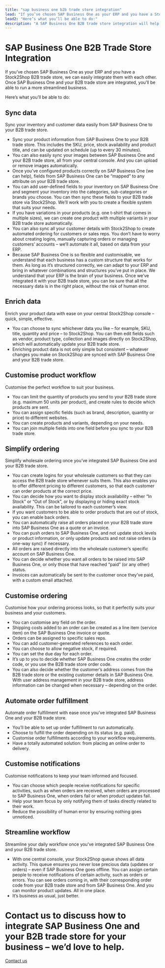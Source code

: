 ```yaml
---
title: "sap business one b2b trade store integration"
lead: "If you’ve chosen SAP Business One as your ERP and you have a Stock2Shop B2B trade store, we can easily integrate them with each other. Once SAP Business One and your B2B trade store are integrated, you’ll be able to run a more streamlined business."
lead2: "Here’s what you’ll be able to do:"
description: "A SAP Business One B2B trade store integration will help your business run better. Let Stock2Shop work with you to set up the ideal workflow to suit your business. We'll integrate SAP Business One and your B2B trade store to simplify order, streamline your workflow and more."
---
```


SAP Business One B2B Trade Store Integration
============================================

If you’ve chosen SAP Business One as your ERP and you have a Stock2Shop B2B trade store, we can easily integrate them with each other. Once SAP Business One and your B2B trade store are integrated, you’ll be able to run a more streamlined business.  
  
Here’s what you’ll be able to do:

Sync data
---------

Sync your inventory and customer data easily from SAP Business One to your B2B trade store.

*   Sync your product information from SAP Business One to your B2B trade store. This includes the SKU, price, stock availability and product title, and can be updated on schedule (up to every 30 minutes).
*   You can also easily sync your images between SAP Business One and your B2B trade store, all from your central console. And you can upload or remove images automatically.
*   Once you’ve configured products correctly on SAP Business One (we can help), fields from SAP Business One can be “mapped” to any attribute on your B2B trade store.
*   You can add user-defined fields to your inventory on SAP Business One and segment your inventory into the categories, sub-categories or brands you choose. You can then sync these fields to your B2B trade store via Stock2Shop. We’ll work with you to create a flexible system that suits your needs.
*   If you have variations in your products (e.g. one t-shirt that comes in multiple sizes), we can create one product with multiple variants in your B2B trade store automatically.
*   You can also sync all your customer details with Stock2Shop to create automated ordering for customers or sales reps. You don’t have to worry about creating logins, manually capturing orders or managing customers’ accounts – we’ll automate it all, based on data from your ERP.
*   Because SAP Business One is so flexible and customisable, we understand that each business has a custom structure that works for them. As long as it’s structured correctly, we can adapt to your ERP and bring in whatever combinations and structures you’ve put in place. We understand that your ERP is the brain of your business. Once we’ve integrated it with your B2B trade store, you can be sure that all the necessary data is in the right place, without the risk of human error.

Enrich data
-----------

Enrich your product data with ease on your central Stock2Shop console – quick, simple, effective.

*   You can choose to sync whichever data you like – for example, SKU, title, quantity and price – to Stock2Shop. You can then edit fields such as vendor, product type, collection and images directly on Stock2Shop, which will automatically update your B2B trade store.
*   Enriching product data is not only simple but consistent – whatever changes you make on Stock2Shop are synced with SAP Business One and your B2B trade store.

Customise product workflow
--------------------------

Customise the perfect workflow to suit your business.

*   You can limit the quantity of products you send to your B2B trade store (e.g. maximum 50 units per product), and create rules to decide which products are sent.
*   You can assign specific fields (such as brand, description, quantity or price) to different websites.
*   You can create products and variants, depending on your needs.
*   You can join multiple fields into one field before you sync to your B2B trade store.

Simplify ordering
-----------------

Simplify wholesale ordering once you’ve integrated SAP Business One and your B2B trade store.

*   You can create logins for your wholesale customers so that they can access the B2B trade store whenever suits them. This also enables you to offer different pricing to different customers, so that each customer can order products at the correct price.
*   You can decide how you want to display stock availability – either “In Stock” or “Out of Stock”, or by displaying or hiding exact stock availability. This can be tailored to each customer’s view.
*   If you want customers to be able to order products that are out of stock, you can enable back orders.
*   You can automatically raise all orders placed on your B2B trade store into SAP Business One as a quote or an invoice.
*   You can push orders to SAP Business One, and not update stock levels or product information, or only update products and not raise orders (a one-way sync) if necessary.
*   All orders are raised directly into the wholesale customer’s specific account on SAP Business One.
*   You can decide whether you want all orders to be raised into SAP Business One, or only those that have reached “paid” (or any other) status.
*   Invoices can automatically be sent to the customer once they’ve paid, with a custom email attached.

Customise ordering
------------------

Customise how your ordering process looks, so that it perfectly suits your business and your customers.

*   You can customise any field on the order.
*   Shipping costs added to an order can be created as a line item (service item) on the SAP Business One invoice or quote.
*   Orders can be assigned to specific sales reps.
*   You can add customer-generated references to each order.
*   You can choose to allow negative stock, if required.
*   You can set the due day for each order.
*   It’s up to you to decide whether SAP Business One creates the order code, or you use the B2B trade store order code.
*   You can also decide whether the customer’s address comes from the B2B trade store or the existing customer details in SAP Business One. With user address management in your B2B trade store, address information can be changed when necessary – depending on the order.

Automate order fulfillment
--------------------------

Automate order fulfillment with ease once you’ve integrated SAP Business One and your B2B trade store.

*   You’ll be able to set up order fulfillment to run automatically.
*   Choose to fulfill the order depending on its status (e.g. paid).
*   Customise order fulfillments according to your workflow requirements.
*   Have a totally automated solution: from placing an online order to delivery.

Customise notifications
-----------------------

Customise notifications to keep your team informed and focused.

*   You can choose which people receive notifications for specific activities, such as when orders are received, when orders are processed to SAP Business One, when orders fail or when product updates fail.
*   Help your team focus by only notifying them of tasks directly related to their work.
*   Reduce the possibility of human error by ensuring nothing goes unnoticed.

Streamline workflow
-------------------

Streamline your daily workflow once you’ve integrated SAP Business One and your B2B trade store.

*   With one central console, your Stock2Shop queue shows all data activity. This queue ensures you never lose precious data (updates or orders) – even if SAP Business One goes offline. You can assign certain people to receive notifications of certain activity, such as orders or errors. You can see orders coming in, with their corresponding order code from your B2B trade store and from SAP Business One. And you can monitor product updates. All in one place.
*   It’s business as usual, just better.

Contact us to discuss how to integrate SAP Business One and your B2B trade store for your business – we’d love to help.
=======================================================================================================================

[Contact us](/contact-us "Contact Stock2Shop")